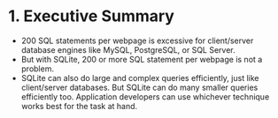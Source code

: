 # 1\. Executive Summary


* 200 SQL statements per webpage is excessive for client/server database
engines like MySQL, PostgreSQL, or SQL Server.
* But with SQLite, 200 or more SQL statement per webpage is not a problem.
* SQLite can also do large and complex queries efficiently, just like
client/server databases. But SQLite can do many smaller queries
efficiently too. Application developers can use whichever technique
works best for the task at hand.


